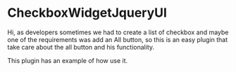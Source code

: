CheckboxWidgetJqueryUI
======================
Hi, 
as developers sometimes we had to create a list of checkbox 
and maybe one of the requirements was add an All button,
so this is an easy plugin that take care about the all button
and his functionality.

This plugin has an example of how use it.
